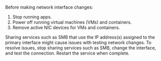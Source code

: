 &NewLine;

Before making network interface changes:

1. Stop running apps.
2. Power off running virtual machines (VMs) and containers.
3. Remove active NIC devices for VMs and containers.

Sharing services such as SMB that use the IP address(s) assigned to the primary interface might cause issues with testing network changes.
To resolve issues, stop sharing services such as SMB, change the interface, and test the connection. Restart the service when complete.
